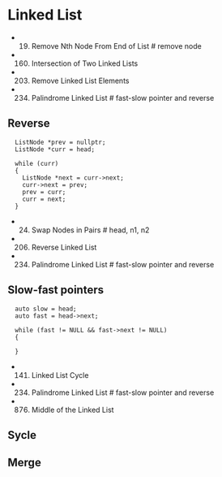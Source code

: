 # Linked List
- 19. Remove Nth Node From End of List           # remove node
- 160. Intersection of Two Linked Lists
- 203. Remove Linked List Elements
- 234. Palindrome Linked List                   # fast-slow pointer and reverse

## Reverse
```
  ListNode *prev = nullptr;
  ListNode *curr = head;

  while (curr)
  {
    ListNode *next = curr->next;
    curr->next = prev;
    prev = curr;
    curr = next;
  }
```
- 24. Swap Nodes in Pairs        # head, n1, n2
- 206. Reverse Linked List
- 234. Palindrome Linked List    # fast-slow pointer and reverse

## Slow-fast pointers
```
  auto slow = head;
  auto fast = head->next;

  while (fast != NULL && fast->next != NULL)
  {

  }
```
- 141. Linked List Cycle
- 234. Palindrome Linked List  # fast-slow pointer and reverse
- 876. Middle of the Linked List

## Sycle

## Merge







